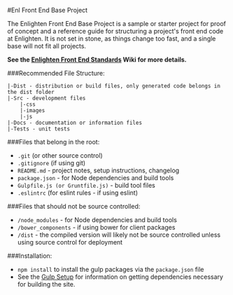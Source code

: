 #Enl Front End Base Project

The Enlighten Front End Base Project is a sample or starter project for proof of concept and a reference guide for structuring a project's front end code at Enlighten.  It is not set in stone, as things change too fast, and a single base will not fit all projects.  

**See the [Enlighten Front End Standards](https://github.com/EnlightenAgency/EnlBase/wiki/Enlighten-Front-End-Standards) Wiki for more details.**

###Recommended File Structure:

    |-Dist - distribution or build files, only generated code belongs in the dist folder
    |-Src - development files
        |-css
        |-images
        |-js
    |-Docs - documentation or information files
    |-Tests - unit tests

###Files that belong in the root:

 - `.git` (or other source control)
 - `.gitignore` (if using git)
 - `README.md` - project notes, setup instructions, changelog
 - `package.json` - for Node dependencies and build tools
 - `Gulpfile.js (or Gruntfile.js)` - build tool files
 - `.eslintrc` (for eslint rules - if using eslint)

###Files that should not be source controlled:

 - `/node_modules` - for Node dependencies and build tools
 - `/bower_components` - if using bower for client packages
 - `/dist` - the compiled version will likely not be source controlled unless using source control for deployment

###Installation:

 - `npm install` to install the gulp packages via the `package.json` file
 - See the [Gulp Setup](https://github.com/EnlightenAgency/EnlBase/wiki/Gulp-Setup) for information on getting dependencies necessary for building the site.
